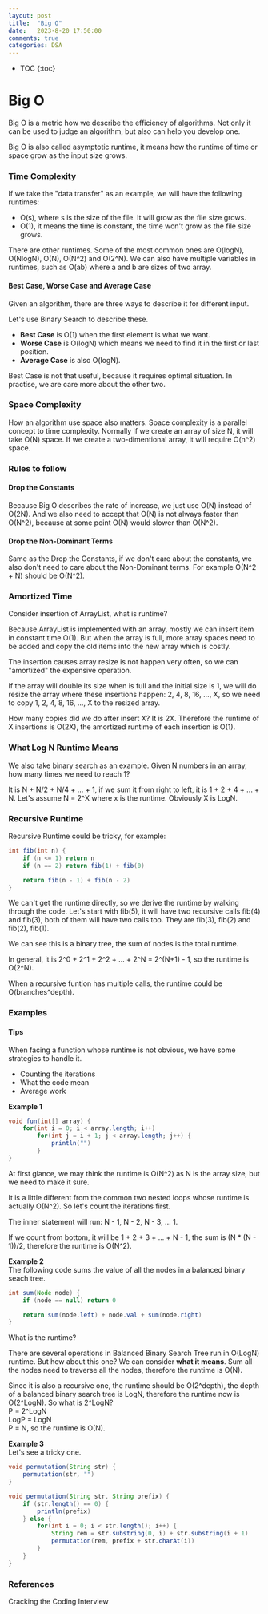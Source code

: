 ```yaml
---
layout: post
title:  "Big O"
date:   2023-8-20 17:50:00
comments: true
categories: DSA
---
```


*   TOC {:toc}

# Big O

Big O is a metric how we describe the efficiency of algorithms. Not only it can be used to judge an algorithm, but also can help you develop one.

Big O is also called asymptotic runtime, it means how the runtime of time or space grow as the input size grows.

### Time Complexity  

If we take the "data transfer" as an example, we will have the following runtimes:

*   O(s), where s is the size of the file. It will grow as the file size grows.
*   O(1), it means the time is constant, the time won't grow as the file size grows.

There are other runtimes. Some of the most common ones are O(logN), O(NlogN), O(N), O(N^2) and O(2^N). We can also have multiple variables in runtimes, such as O(ab) where a and b are sizes of two array.


#### Best Case, Worse Case and Average Case
Given an algorithm, there are three ways to describe it for different input.  

Let's use Binary Search to describe these.

*   **Best Case** is O(1) when the first element is what we want.
*   **Worse Case** is O(logN) which means we need to find it in the first or last position.
*   **Average Case** is also O(logN).  

Best Case is not that useful, because it requires optimal situation. In practise, we are care more about the other two.

### Space Complexity
How an algorithm use space also matters. Space complexity is a parallel concept to time complexity. Normally if we create an array of size N, it will take O(N) space. If we create a two-dimentional array, it will require O(n^2) space.

### Rules to follow

#### Drop the Constants  
Because Big O describes the rate of increase, we just use O(N) instead of O(2N). And we also need to accept that O(N) is not always faster than O(N^2), because at some point O(N) would slower than O(N^2).  

#### Drop the Non-Dominant Terms  
Same as the Drop the Constants, if we don't care about the constants, we also don't need to care about the Non-Dominant terms. For example O(N^2 + N) should be O(N^2).


### Amortized Time  
Consider insertion of ArrayList, what is runtime?

Because ArrayList is implemented with an array, mostly we can insert item in constant time O(1). But when the array is full, more array spaces need to be added and copy the old items into the new array which is costly.

The insertion causes array resize is not happen very often, so we can "amortized" the expensive operation.

If the array will double its size when is full and the initial size is 1, we will do resize the array where these insertions happen: 2, 4, 8, 16, ..., X, so we need to copy 1, 2, 4, 8, 16, ..., X to the resized array.

How many copies did we do after insert X? It is 2X. Therefore the runtime of X insertions is O(2X), the amortized runtime of each insertion is O(1).

### What Log N Runtime Means  
We also take binary search as an example. Given N numbers in an array, how many times we need to reach 1?

It is N + N/2 + N/4 + ... + 1, if we sum it from right to left, it is 1 + 2 + 4 + ... + N. Let's assume N = 2^X where x is the runtime. Obviously X is LogN.

### Recursive Runtime
Recursive Runtime could be tricky, for example:

```java
int fib(int n) {
    if (n <= 1) return n
    if (n == 2) return fib(1) + fib(0)

    return fib(n - 1) + fib(n - 2)
}
```

We can't get the runtime directly, so we derive the runtime by walking through the code.
Let's start with fib(5), it will have two recursive calls fib(4) and fib(3), both of them will have two calls too. They are fib(3), fib(2) and fib(2), fib(1).

We can see this is a binary tree, the sum of nodes is the total runtime.

In general, it is 2^0 + 2^1 + 2^2 + ... + 2^N = 2^(N+1) - 1, so the runtime is O(2^N).

When a recursive funtion has multiple calls, the runtime could be O(branches^depth).

### Examples

#### Tips
When facing a function whose runtime is not obvious, we have some strategies to handle it.
*   Counting the iterations
*   What the code mean
*   Average work


**Example 1**

```java
void fun(int[] array) {
    for(int i = 0; i < array.length; i++)
        for(int j = i + 1; j < array.length; j++) {
            println("")
        }
}
```
At first glance, we may think the runtime is O(N^2) as N is the array size, but we need to make it sure.

It is a little different from the common two nested loops whose runtime is actually O(N^2). So let's count the iterations first.  

The inner statement will run:
N - 1,
N - 2,
N - 3,
...
1.

If we count from bottom, it will be 1 + 2 + 3 + ... + N - 1, the sum is (N * (N - 1))/2, therefore the runtime is O(N^2).



**Example 2**  
The following code sums the value of all the nodes in a balanced binary seach tree.
```java
int sum(Node node) {
    if (node == null) return 0

    return sum(node.left) + node.val + sum(node.right)
}
```
What is the runtime?  

There are several operations in Balanced Binary Search Tree run in O(LogN) runtime. But how about this one?
We can consider **what it means**. Sum all the nodes need to traverse all the nodes, therefore the runtime is O(N).

Since it is also a recursive one, the runtime should be O(2^depth), the depth of a balanced binary search tree is LogN, therefore the runtime now is O(2^LogN). So what is 2^LogN?  
P = 2^LogN  
LogP = LogN  
P = N, so the runtime is O(N).


**Example 3**  
Let's see a tricky one.  
```java
void permutation(String str) {
    permutation(str, "")
}

void permutation(String str, String prefix) {
    if (str.length() == 0) {
        println(prefix)
    } else {
        for(int i = 0; i < str.length(); i++) {
            String rem = str.substring(0, i) + str.substring(i + 1)
            permutation(rem, prefix + str.charAt(i))
        }
    }
}
```


### References
Cracking the Coding Interview

